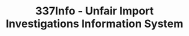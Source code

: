 ---
bigquery: https://console.cloud.google.com/bigquery?p=patents-public-data&d=usitc_investigations&page=dataset&project=sheets-management-319211
citation: US International Trade Commission 337Info Unfair Import Investigations Information
  System
contributors: US International Trade Comission
cost: None
description: US International Trade Commission 337Info Unfair Import Investigations
  Information System contains data on investigations done under Section 337. Section
  337 declares the infringement of certain statutory intellectual property rights
  and other forms of unfair competition in import trade to be unlawful practices.
  Most Section 337 investigations involve allegations of patent or registered trademark
  infringement.
documentation: FAQ and tutorial available on the site
last_edit: 04/09/2022, 06:54:10
location: https://pubapps2.usitc.gov/337external/
maintained_by: US International Trade Comission
schema_fields:
- dateComplaintFiled
- investigationTermDate
- complainant
- trademarkNumbers
- invUnfairAct
- endDateMarkmanHearing
- docketNo
- currentActiveALJ
- htsNumbers
- currentStatus
- title
- ouiiAttorney
- startDateMarkmanHearing
- teoIdDueDate
- teoProceedingInvolved
- copyrightNumbers
- publication_number
- aljAssigned
- issueDateOtherNonFinal
- targetDate
- dateCreated
- gcAttorney
- scheduledEndDateEvidHear
- id
- teoIdIssueDate
- investigationNo
- actualEndDateEvidHear
- internalRemand
- markmanHearing
- finalIdOnViolationIssue
- investigationType
- patentNumbers
- dateOfPublicationFrNotice
- ouiiParticipation
- finalIdOnViolationDue
- patentNumber
- respondent
- finalDetViolation
- teoReliefGranted
- finalDetNoViolation
- scheduledStartDateEvidHear
- lastUpdated
- cafcAppeals
- actualStartDateEvidHear
shortname: unfair_import_investigations
tags:
- import
- legal
- trade
timeframe: 2008-2021 (prior to 2008 downloadable as a JSON file)
title: 337Info - Unfair Import Investigations Information System
uuid: 2721f5ec-e599-4890-9265-9706719fc71e
---